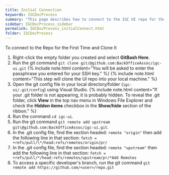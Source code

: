 ```yaml
---
title: Initial Connection
keywords: IGCDocProcess
summary: "This page describes how to connect to the IGC UI repo for the first time and clone it."
sidebar: IGCDocProcess_sidebar
permalink: IGCDocProcess_initialConnect.html
folder: IGCDocProcess
---
```


To connect to the Repo for the First Time and Clone It

1. Right-click the empty folder you created and select **GitBash Here**.
2. Run the git command `git clone git/@github.com:BackOfficeAssoc/igc-ui.git`
   {% include note.html content="You will be asked to enter the passphrase you entered for your SSH key." %}
   {% include note.html content="This step will clone the UI repo into your local machine." %}
3. Open the git config file in your local directory/folder (`igc-ui/.git/config`) using Visual Studio.
   {% include note.html content="If your .git folder is not appearing, it is probably hidden. To reveal the .git folder, click **View** in the top nav menu in Windows File Explorer and check the **Hidden items** checkbox in the **Show/hide** section of the ribbon." %}
4. Run the command `cd igc-ui`.
5. Run the git command `git remote add upstream git\@github.com:BackOfficeAssoc/igc-ui.git`.
6. In the .git config file, find the section headed: `remote "origin"` then add the following line in that section: `fetch = +refs/pull/\*/head:refs/remotes/origin/pr/`
7. In the .git config file, find the section headed: `remote "upstream"` then add the following line in that section: `fetch = +refs/pull/*/head:refs/remotes/upstream/pr/*Add Remotes`
8. To access a specific developer's branch, run the git command `git remote add https://github.com/<user>/repo.git`
